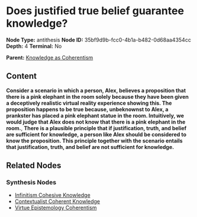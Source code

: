 # Does justified true belief guarantee knowledge?

**Node Type:** antithesis
**Node ID:** 35bf9d9b-fcc0-4b1a-b482-0d68aa4354cc
**Depth:** 4
**Terminal:** No

**Parent:** [Knowledge as Coherentism](knowledge-as-coherentism-synthesis-f5687094-d613-4bbf-99e0-1ebc667cd1f9.md)

## Content

**Consider a scenario in which a person, Alex, believes a proposition that there is a pink elephant in the room solely because they have been given a deceptively realistic virtual reality experience showing this. The proposition happens to be true because, unbeknownst to Alex, a prankster has placed a pink elephant statue in the room. Intuitively, we would judge that Alex does not know that there is a pink elephant in the room.**, **There is a plausible principle that if justification, truth, and belief are sufficient for knowledge, a person like Alex should be considered to know the proposition. This principle together with the scenario entails that justification, truth, and belief are not sufficient for knowledge.**

## Related Nodes

### Synthesis Nodes

- [Infinitism Cohesive Knowledge](infinitism-cohesive-knowledge-synthesis-cf03e77d-8de8-458b-bf9b-6d4abe3f382d.md)
- [Contextualist Coherent Knowledge](contextualist-coherent-knowledge-synthesis-11fe9572-6c6f-4513-9bf3-933a4f9c070d.md)
- [Virtue Epistemology Coherentism](virtue-epistemology-coherentism-synthesis-f9e8a401-de54-4e40-b9d6-dfce6ee4c26d.md)
